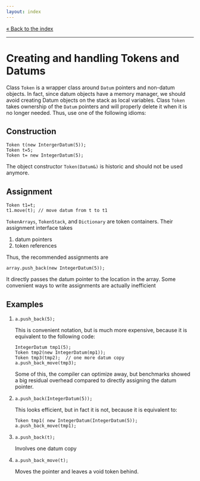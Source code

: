 ```yaml
---
layout: index
---
```


[« Back to the index](index)

<hr>

# Creating and handling Tokens and Datums

Class `Token` is a wrapper class around `Datum` pointers and non-datum
objects. In fact, since datum objects have a memory manager, we should
avoid creating Datum objects on the stack as local variables. Class
`Token` takes ownership of the `Datum` pointers and will properly
delete it when it is no longer needed. Thus, use one of the following
idioms:

## Construction

    Token t(new IntergerDatum(5));
    Token t=5;
    Token t= new IntegerDatum(5);

The object constructor `Token(Datum&)` is historic and should not be
used anymore.

## Assignment

    Token t1=t;
    t1.move(t); // move datum from t to t1

`TokenArrays`, `TokenStack`, and `Dictionary` are token
containers. Their assignment interface takes

1. datum pointers
2. token references

Thus, the recommended assignments are

    array.push_back(new IntegerDatum(5));

It directly passes the datum pointer to the location in the
array. Some convenient ways to write assignments are actually
inefficient

## Examples

1. `a.push_back(5);`

   This is convenient notation, but is much more expensive, because it is
   equivalent to the following code:

       IntegerDatum tmp1(5); 
       Token tmp2(new IntegerDatum(mp1));
       Token tmp3(tmp2);  // one more datum copy
       a.push_back_move(tmp3);

   Some of this, the compiler can optimize away, but benchmarks showed a
   big residual overhead compared to directly assigning the datum
   pointer.

2. `a.push_back(IntegerDatum(5));`

   This looks efficient, but in fact it is not, because it is equivalent
   to:

       Token tmp1( new IntegerDatum(IntegerDatum(5)); 
       a.push_back_move(tmp1);

3. `a.push_back(t);`

   Involves one datum copy

4. `a.push_back_move(t);`

   Moves the pointer and leaves a void token behind.